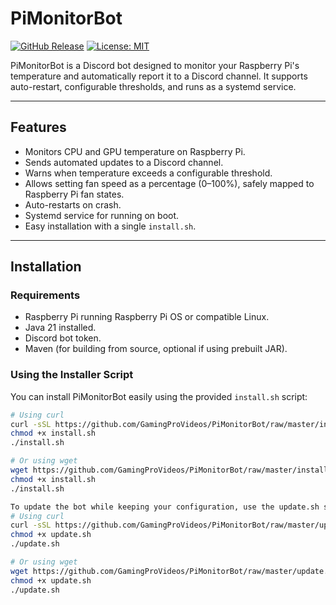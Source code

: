 # PiMonitorBot

[![GitHub Release](https://img.shields.io/github/v/release/GamingProVideos/PiMonitorBot?color=green)](https://github.com/GamingProVideos/PiMonitorBot/releases)
[![License: MIT](https://img.shields.io/badge/License-MIT-blue.svg)](LICENSE)

PiMonitorBot is a Discord bot designed to monitor your Raspberry Pi's temperature and automatically report it to a Discord channel. It supports auto-restart, configurable thresholds, and runs as a systemd service.

---

## Features

- Monitors CPU and GPU temperature on Raspberry Pi.
- Sends automated updates to a Discord channel.
- Warns when temperature exceeds a configurable threshold.
- Allows setting fan speed as a percentage (0–100%), safely mapped to Raspberry Pi fan states.
- Auto-restarts on crash.
- Systemd service for running on boot.
- Easy installation with a single `install.sh`.

---


[//]: # (## Note for Setting Fan Speed to Run `tee` on the Fan File Without a Password)

[//]: # ()
[//]: # (To allow your bot user to run `tee` on the fan control file without a password:)

[//]: # ()
[//]: # (1. Open sudoers for editing:)

[//]: # ()
[//]: # (    ```bash)

[//]: # (    sudo visudo)

[//]: # (    ```)

[//]: # ()
[//]: # (2. Add this line &#40;replace `pi` with your bot user&#41;:)

[//]: # ()
[//]: # (    ```)

[//]: # (    pi ALL=&#40;ALL&#41; NOPASSWD: /usr/bin/tee /sys/class/thermal/cooling_device0/cur_state)

[//]: # (    ```)

[//]: # ()
[//]: # (This avoids running the entire bot as root, which is much safer. The admin role check remains intact.)

[//]: # ()
[//]: # (---)

## Installation

### Requirements

- Raspberry Pi running Raspberry Pi OS or compatible Linux.
- Java 21 installed.
- Discord bot token.
- Maven (for building from source, optional if using prebuilt JAR).

### Using the Installer Script

You can install PiMonitorBot easily using the provided `install.sh` script:

```bash
# Using curl
curl -sSL https://github.com/GamingProVideos/PiMonitorBot/raw/master/install.sh -o install.sh
chmod +x install.sh
./install.sh

# Or using wget
wget https://github.com/GamingProVideos/PiMonitorBot/raw/master/install.sh -O install.sh
chmod +x install.sh
./install.sh

To update the bot while keeping your configuration, use the update.sh script:
# Using curl
curl -sSL https://github.com/GamingProVideos/PiMonitorBot/raw/master/update.sh -o update.sh
chmod +x update.sh
./update.sh

# Or using wget
wget https://github.com/GamingProVideos/PiMonitorBot/raw/master/update.sh -O update.sh
chmod +x update.sh
./update.sh